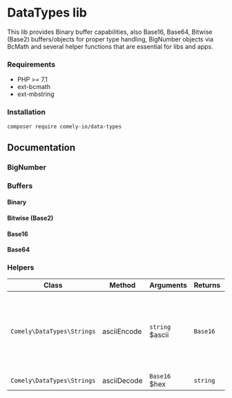 # DataTypes lib

This lib provides Binary buffer capabilities, also Base16, Base64, Bitwise (Base2) buffers/objects for proper type handling, 
BigNumber objects via BcMath and several helper functions that are essential for libs and apps.

### Requirements

* PHP >= 7.1
* ext-bcmath
* ext-mbstring

### Installation

`composer require comely-io/data-types`

## Documentation

### BigNumber



### Buffers

#### Binary

#### Bitwise (Base2)

#### Base16

#### Base64

### Helpers

Class | Method | Arguments | Returns | Description
--- | --- | --- | --- | ---
`Comely\DataTypes\Strings` | asciiEncode | `string` $ascii | `Base16` | Encodes ASCII string (ISO-8859 or Windows 1252 charset) into Hexadecimal (Base16) representation
`Comely\DataTypes\Strings` | asciiDecode | `Base16` $hex | `string` | Decodes




